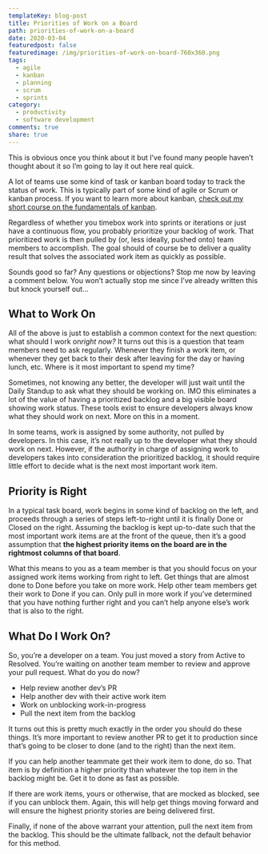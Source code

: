 ```yaml
---
templateKey: blog-post
title: Priorities of Work on a Board
path: priorities-of-work-on-a-board
date: 2020-03-04
featuredpost: false
featuredimage: /img/priorities-of-work-on-board-760x360.png
tags:
  - agile
  - kanban
  - planning
  - scrum
  - sprints
category:
  - productivity
  - software development
comments: true
share: true
---
```

This is obvious once you think about it but I’ve found many people haven’t thought about it so I’m going to lay it out here real quick.

A lot of teams use some kind of task or kanban board today to track the status of work. This is typically part of some kind of agile or Scrum or kanban process. If you want to learn more about kanban, [check out my short course on the fundamentals of kanban](https://www.pluralsight.com/courses/kanban-fundamentals).

Regardless of whether you timebox work into sprints or iterations or just have a continuous flow, you probably prioritize your backlog of work. That prioritized work is then pulled by (or, less ideally, pushed onto) team members to accomplish. The goal should of course be to deliver a quality result that solves the associated work item as quickly as possible.

Sounds good so far? Any questions or objections? Stop me now by leaving a comment below. You won’t actually stop me since I’ve already written this but knock yourself out…

## What to Work On

All of the above is just to establish a common context for the next question: what should I work on*right now?* It turns out this is a question that team members need to ask regularly. Whenever they finish a work item, or whenever they get back to their desk after leaving for the day or having lunch, etc. Where is it most important to spend my time?

Sometimes, not knowing any better, the developer will just wait until the Daily Standup to ask what they should be working on. IMO this eliminates a lot of the value of having a prioritized backlog and a big visible board showing work status. These tools exist to ensure developers always know what they should work on next. More on this in a moment.

In some teams, work is assigned by some authority, not pulled by developers. In this case, it’s not really up to the developer what they should work on next. However, if the authority in charge of assigning work to developers takes into consideration the prioritized backlog, it should require little effort to decide what is the next most important work item.

## Priority is Right

In a typical task board, work begins in some kind of backlog on the left, and proceeds through a series of steps left-to-right until it is finally Done or Closed on the right. Assuming the backlog is kept up-to-date such that the most important work items are at the front of the queue, then it’s a good assumption that **the highest priority items on the board are in the rightmost columns of that board**.

What this means to you as a team member is that you should focus on your assigned work items working from right to left. Get things that are almost done to Done before you take on more work. Help other team members get their work to Done if you can. Only pull in more work if you’ve determined that you have nothing further right and you can’t help anyone else’s work that is also to the right.

## What Do I Work On?

So, you’re a developer on a team. You just moved a story from Active to Resolved. You’re waiting on another team member to review and approve your pull request. What do you do now?

* Help review another dev’s PR
* Help another dev with their active work item
* Work on unblocking work-in-progress
* Pull the next item from the backlog

It turns out this is pretty much exactly in the order you should do these things. It’s more important to review another PR to get it to production since that’s going to be closer to done (and to the right) than the next item.

If you can help another teammate get their work item to done, do so. That item is by definition a higher priority than whatever the top item in the backlog might be. Get it to done as fast as possible.

If there are work items, yours or otherwise, that are mocked as blocked, see if you can unblock them. Again, this will help get things moving forward and will ensure the highest priority stories are being delivered first.

Finally, if none of the above warrant your attention, pull the next item from the backlog. This should be the ultimate fallback, not the default behavior for this method.
